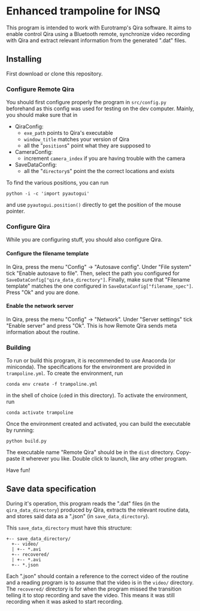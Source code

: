 # Enhanced trampoline for INSQ

This program is intended to work with Eurotramp's Qira software. It aims to
enable control Qira using a Bluetooth remote, synchronize video recording with
Qira and extract relevant information from the generated ".dat" files.

## Installing

First download or clone this repository.

### Configure Remote Qira

You should first configure properly the program in `src/config.py`
beforehand as this config was used for testing on the dev computer.
Mainly, you should make sure that in

* QiraConfig:
   * `exe_path` points to Qira's executable
   * `window_title` matches your version of Qira
   * all the "`position`s" point what they are supposed to
* CameraConfig:
   * increment `camera_index` if you are having trouble with the camera
* SaveDataConfig:
   * all the "`directory`s" point the the correct locations and exists

To find the various positions, you can run
```
python -i -c 'import pyautogui'
```
and use `pyautogui.position()` directly to get the position of the mouse pointer.

### Configure Qira

While you are configuring stuff, you should also configure Qira.

#### Configure the filename template

In Qira, press the menu "Config" -> "Autosave config". Under "File system" tick
"Enable autosave to file". Then, select the path you configured for
`SaveDataConfig["qira_data_directory"]`. Finally, make sure that
"Filename template" matches the one configured in
`SaveDataConfig["filename_spec"]`. Press "Ok" and you are done.

#### Enable the network server

In Qira, press the menu "Config" -> "Network". Under "Server settings" tick
"Enable server" and press "Ok". This is how Remote Qira sends meta information
about the routine.

### Building

To run or build this program, it is recommended to use Anaconda (or miniconda).
The specifications for the environment are provided in `trampoline.yml`.
To create the environment, run
```
conda env create -f trampoline.yml
```
in the shell of choice (`cd`ed in this directory).
To activate the environment, run
```
conda activate trampoline
```

Once the environment created and activated, you can build the executable by
running:
```
python build.py
```
The executable name "Remote Qira" should be in the `dist` directory.
Copy-paste it wherever you like. Double click to launch, like any other program.

Have fun!

## Save data specification

During it's operation, this program reads the ".dat" files (in the
`qira_data_directory`) produced by Qira, extracts the relevant routine data, and
stores said data as a ".json" (in `save_data_directory`).

This `save_data_directory` must have this structure:
```
+-- save_data_directory/
  +-- video/
  | +-- *.avi
  +-- recovered/
  | +-- *.avi
  +-- *.json
```
Each ".json" should contain a reference to the correct video of the routine and
a reading program is to assume that the video is in the `video/` directory. The
`recovered/` directory is for when the program missed the transition telling it
to stop recording and save the video. This means it was still recording when it
was asked to start recording.
